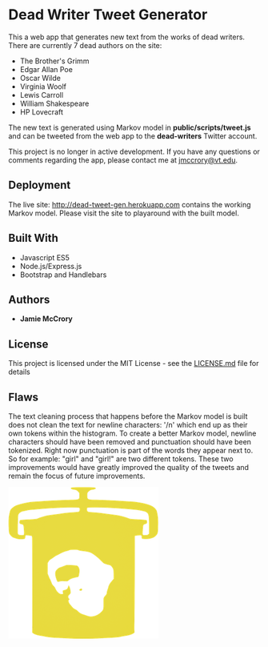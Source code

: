 # Dead Writer Tweet Generator

This a web app that generates new text from the works of dead writers.
There are currently 7 dead authors on the site:

* The Brother's Grimm
* Edgar Allan Poe
* Oscar Wilde
* Virginia Woolf
* Lewis Carroll
* William Shakespeare
* HP Lovecraft

The new text is generated using Markov model in **public/scripts/tweet.js** and can be tweeted from the web app to the **dead-writers** Twitter account.

This project is no longer in active development. If you have any questions or comments regarding the app, please contact me at jmccrory@vt.edu.

## Deployment

The live site: http://dead-tweet-gen.herokuapp.com contains the working Markov model. Please visit the site to playaround with the built model.

## Built With

* Javascript ES5
* Node.js/Express.js
* Bootstrap and Handlebars

## Authors

* **Jamie McCrory**

## License

This project is licensed under the MIT License - see the [LICENSE.md](LICENSE.md) file for details

## Flaws

The text cleaning process that happens before the Markov model is built does not clean the text for newline characters: '/n' which end up as their own tokens within the histogram. To create a better Markov model, newline characters should have been removed and punctuation should have been tokenized. Right now punctuation is part of the words they appear next to. So for example: "girl" and "girl!" are two different tokens. These two improvements would have greatly improved the quality of the tweets and remain the focus of future improvements.

![alt text](./public/imgs/icon_jar.png)
